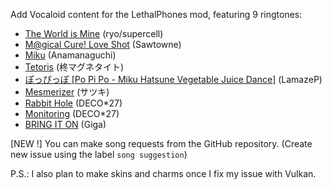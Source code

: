 Add Vocaloid content for the LethalPhones mod, featuring 9 ringtones:

- [The World is Mine](https://www.youtube.com/watch?v=EuJ6UR_pD5s) (ryo/supercell)
- [M@gical Cure! Love Shot](https://www.youtube.com/watch?v=LaEgpNBt-bQ) (Sawtowne)
- [Miku](https://www.youtube.com/watch?v=NocXEwsJGOQ) (Anamanaguchi)
- [Tetoris](https://www.youtube.com/watch?v=Soy4jGPHr3g) (柊マグネタイト)
- [ぽっぴっぽ [Po Pi Po - Miku Hatsune Vegetable Juice Dance]](https://www.youtube.com/watch?v=mco3UX9SqDA) (LamazeP)
- [Mesmerizer](https://www.youtube.com/watch?v=19y8YTbvri8) (サツキ)
- [Rabbit Hole](https://www.youtube.com/watch?v=eSW2LVbPThw) (DECO*27)
- [Monitoring](https://www.youtube.com/watch?v=kbNdx0yqbZE) (DECO*27)
- [BRING IT ON](https://www.youtube.com/watch?v=oEkGC2HV7rc) (Giga)

[NEW !] You can make song requests from the GitHub repository. (Create new issue using the label ```song suggestion```)

P.S.: I also plan to make skins and charms once I fix my issue with Vulkan.
